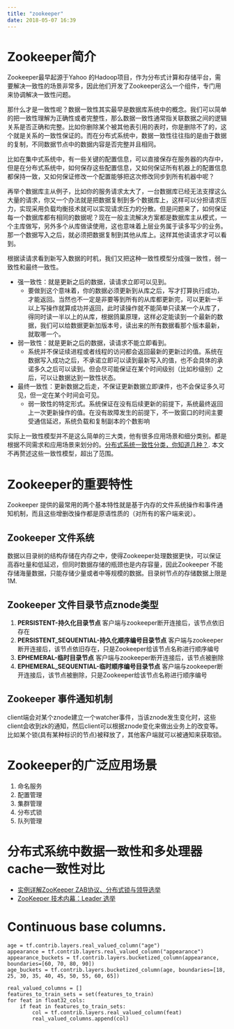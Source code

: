 ```yaml
---
title: "zookeeper"
date: 2018-05-07 16:39
---
```


# Zookeeper简介
Zookeeper最早起源于Yahoo 的Hadoop项目，作为分布式计算和存储平台，需要解决一致性的场景非常多，因此他们开发了Zookeeper这么一个组件，专门用来协调解决一致性问题。

那什么才是一致性呢？数据一致性其实最早是数据库系统中的概念。我们可以简单的把一致性理解为正确性或者完整性，那么数据一致性通常指关联数据之间的逻辑关系是否正确和完整。比如你删除某个被其他表引用的表时，你是删除不了的，这个就是关系的一致性保证的。而在分布式系统中，数据一致性往往指的是由于数据的复制，不同数据节点中的数据内容是否完整并且相同。

​比如在集中式系统中，有一些关键的配置信息，可以直接保存在服务器的内存中，但是在分布式系统中，如何保存这些配置信息，又如何保证所有机器上的配置信息都保持一致，又如何保证修改一个配置能够把这次修改同步到所有机器中呢？

再举个数据库主从例子，比如你的服务请求太大了，一台数据库已经无法支撑这么大量的请求，你又一个办法就是把数据复制到多个数据库上，这样可以分担请求压力，实现采用负载均衡技术就可以实现请求压力的分散。但是问题来了，如何保证每一个数据库都有相同的数据呢？现在一般主流解决方案都是数据库主从模式，一个主库做写，另外多个从库做读使用，这也意味着上层业务属于读多写少的业务。那一个数据写入之后，就必须把数据复制到其他从库上。这样其他读请求才可以看到。

根据读请求看到新写入数据的时机，我们又把这种一致性模型分成强一致性，弱一致性和最终一致性。
 - 强一致性：就是更新之后的数据，读请求立即可以见到。
   - 要做到这个意味着，你的数据必须更新到从库之后，写才打算执行成功，才能返回。当然也不一定是非要等到所有的从库都更新完，可以更新一半以上写操作就算成功并返回，此时读操作就不能简单只读某一个从库了，得同时读一半以上的从库，根据鸽巢原理，这样必定能读到一个最新的数据，我们可以给数据更新加版本号，读出来的所有数据看那个版本最新，就取哪一个。
- 弱一致性：就是更新之后的数据，读请求不能立即看到。
  - 系统并不保证续进程或者线程的访问都会返回最新的更新过的值。系统在数据写入成功之后，不承诺立即可以读到最新写入的值，也不会具体的承诺多久之后可以读到。但会尽可能保证在某个时间级别（比如秒级别）之后，可以让数据达到一致性状态。
- 最终一致性：更新数据之后走，不保证更新数据立即课件，也不会保证多久可见，但一定在某个时间会可见。
  - 弱一致性的特定形式。系统保证在没有后续更新的前提下，系统最终返回上一次更新操作的值。在没有故障发生的前提下，不一致窗口的时间主要受通信延迟，系统负载和复制副本的个数影响

实际上一致性模型并不是这么简单的三大类，他有很多应用场景和细分类别。都是根据不同需求和应用场景来划分的。[分布式系统一致性分类，你知道几种？](https://cloud.tencent.com/developer/article/1015442). 本文不再赘述这些一致性模型，超出了范围。

# Zookeeper的重要特性
Zookeeper 提供的最常用的两个基本特性就是基于内存的文件系统操作和事件通知机制，而且这些增删改操作都是原语性质的（对所有的客户端来说）。

## Zookeeper 文件系统
数据以目录树的结构存储在内存之中，使得Zookeeper处理数据更快，可以保证高吞吐量和低延迟，但同时数据存储的瓶颈也是内存容量，因此Zookeeper 不能存储海量数据，只能存储少量或者中等规模的数据。目录树节点的存储数据上限是1M.

## Zookeeper 文件目录节点znode类型
1. **PERSISTENT-持久化目录节点**
客户端与zookeeper断开连接后，该节点依旧存在 
2. **PERSISTENT_SEQUENTIAL-持久化顺序编号目录节点**
客户端与zookeeper断开连接后，该节点依旧存在，只是Zookeeper给该节点名称进行顺序编号 
3. **EPHEMERAL-临时目录节点**
客户端与zookeeper断开连接后，该节点被删除 
4. **EPHEMERAL_SEQUENTIAL-临时顺序编号目录节点**
客户端与zookeeper断开连接后，该节点被删除，只是Zookeeper给该节点名称进行顺序编号

## Zookeeper 事件通知机制
client端会对某个znode建立一个watcher事件，当该znode发生变化时，这些client会收到zk的通知，然后client可以根据znode变化来做出业务上的改变等。 比如某个锁(具有某种标识的节点)被释放了，其他客户端就可以被通知来获取锁。


# Zookeeper的广泛应用场景
1. 命名服务
2. 配置管理
3. 集群管理
4. 分布式锁
5. 队列管理


# 分布式系统中数据一致性和多处理器cache一致性对比


- [实例详解ZooKeeper ZAB协议、分布式锁与领导选举](http://dbaplus.cn/news-141-1875-1.html)
- [ZooKeeper 技术内幕：Leader 选举](http://ningg.top/zookeeper-lesson-2-leader-election/)


# Continuous base columns.
    age = tf.contrib.layers.real_valued_column("age")
    appearance = tf.contrib.layers.real_valued_column("appearance")
    appearance_buckets = tf.contrib.layers.bucketized_column(appearance, boundaries=[60, 70, 80, 90])
    age_buckets = tf.contrib.layers.bucketized_column(age, boundaries=[18, 25, 30, 35, 40, 45, 50, 55, 60, 65])

    real_valued_columns = []
    features_to_train_sets = set(features_to_train)
    for feat in float32_cols:
        if feat in features_to_train_sets:
            col = tf.contrib.layers.real_valued_column(feat)
            real_valued_columns.append(col)
    